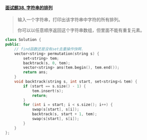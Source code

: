 #### [面试题38. 字符串的排列](https://leetcode-cn.com/problems/zi-fu-chuan-de-pai-lie-lcof/)

> 输入一个字符串，打印出该字符串中字符的所有排列。
>
> 你可以以任意顺序返回这个字符串数组，但里面不能有重复元素。

```c++
class Solution {
public:
    // find函数还是没有set去重操作快啊.
    vector<string> permutation(string s) {
        set<string> tem;
        backtrack(s, 0, tem);
        vector<string> ans(tem.begin(), tem.end());
        return ans;
    }
    void backtrack(string s, int start, set<string>& tem) {
        if (start == s.size() - 1) {
            tem.insert(s);
            return;
        }
        for (int i = start; i < s.size(); i++) {
            swap(s[start], s[i]);
            backtrack(s, start + 1, tem);
            swap(s[start], s[i]);
        }
    }
};
```

